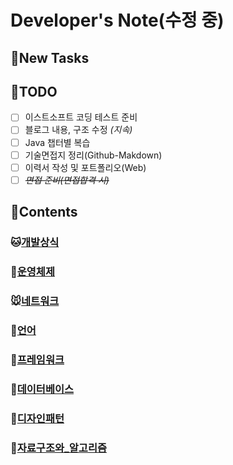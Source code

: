 # Developer's Note(수정 중)

## :memo:**New Tasks**

## :memo:**TODO**

- [ ] 이스트소프트 코딩 테스트 준비
- [ ] 블로그 내용, 구조 수정 *(지속)*
- [ ] Java 챕터별 복습
- [ ] 기술면접지 정리(Github-Makdown)
- [ ] 이력서 작성 및 포트폴리오(Web)
- [ ] ~~*면접 준비(면접합격 시)*~~

## :memo:**Contents**

### :cat:[개발상식](/chapter1-개발상식)

### :dog:[운영체제](/chapter2-운영체제)

### :mouse:[네트워크](/chapter3-네트워크)

### :hamster:[언어](/chapter4.0-언어)

### :rabbit:[프레임워크](/chapter4.5-프레임워크)

### :wolf:[데이터베이스](/chapter5-데이터베이스)

### :frog:[디자인패턴](/chapter6-디자인패턴)

### :tiger:[자료구조와_알고리즘](/chapter7-자료구조와_알고리즘)
